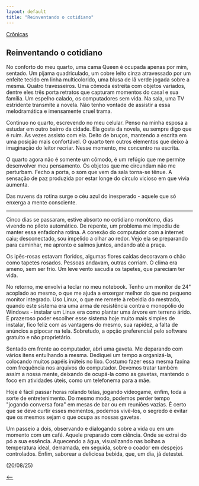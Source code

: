 ```yaml
---
layout: default
title: "Reinventando o cotidiano"
--- 
```




[Crônicas](./)

## Reinventando o cotidiano

No conforto do meu quarto, uma cama Queen é ocupada apenas por mim, sentado. Um pijama quadriculado, um cobre leito cinza atravessado por um enfeite tecido em linha multicolorido, uma blusa de lã verde jogada sobre a mesma. Quatro travesseiros. Uma cômoda estreita com objetos variados, dentre eles três porta retratos que capturam momentos do casal e sua família. Um espelho calado, os computadores sem vida. Na sala, uma TV estridente transmite a novela. Não tenho vontade de assistir a essa melodramática e imensamente cruel trama.

Continuo no quarto, escrevendo no meu celular. Penso na minha esposa a estudar em outro bairro da cidade. Ela gosta da novela, eu sempre digo que é ruim. Às vezes assisto com ela. Deito de bruços, mantendo a escrita em uma posição mais confortável. O quarto tem outros elementos que deixo à imaginação do leitor recriar. Nesse momento, me concentro na escrita.

O quarto agora não é somente um cômodo, é um refúgio que me permite desenvolver meu pensamento. Os objetos que me circundam não me perturbam. Fecho a porta, o som que vem da sala torna-se tênue. A sensação de paz produzida por estar longe do círculo vicioso em que vivia aumenta.

Das nuvens da rotina surge o céu azul do inesperado - aquele que só enxerga a mente consciente.

***

Cinco dias se passaram, estive absorto no cotidiano monótono, dias vivendo no piloto automático. De repente, um problema me impediu de manter essa enfadonha rotina. A conexão do computador com a internet caiu; desconectado, sou impelido a olhar ao redor. Vejo ela se preparando para caminhar, me apronto e saímos juntos, andando até a praça.

Os ipês-rosas estavam floridos, algumas flores caídas decoravam o chão como tapetes rosados. Pessoas andavam, outras corriam. O clima era ameno, sem ser frio. Um leve vento sacudia os tapetes, que pareciam ter vida.

No retorno, me envolvi a teclar no meu notebook. Tenho um monitor de 24" acoplado ao mesmo, o que me ajuda a enxergar melhor do que no pequeno monitor integrado. Uso Linux, o que me remete à rebeldia do mestrado, quando este sistema era uma arma de resistência contra o monopólio do Windows - instalar um Linux era como plantar uma árvore em terreno árido. É prazeroso poder escolher esse sistema hoje muito mais simples de instalar, fico feliz com as vantagens do mesmo, sua rapidez, a falta de anúncios a pipocar na tela. Sobretudo, a opção preferencial pelo software gratuito e não proprietário.

Sentado em frente ao computador, abri uma gaveta. Me deparando com vários itens entulhando a mesma. Dediquei um tempo a organizá-la, colocando muitos papéis inúteis no lixo.  Costumo fazer essa mesma faxina com frequência nos arquivos do computador. Devemos tratar também assim a nossa mente, deixando de ocupá-la como as gavetas, mantendo o foco em atividades úteis, como um telefonema para a mãe.

Hoje é fácil passar horas rolando telas, jogando videogame, enfim, toda a sorte de entretenimento. Do mesmo modo, podemos perder tempo "jogando conversa fora" em mesas de bar ou em reuniões vazias. É certo que se deve curtir esses momentos, podemos vivê-los, o segredo é evitar que os mesmos sejam o que ocupa as nossas gavetas.

Um passeio a dois, observando e dialogando sobre a vida ou em um momento com um café. Aquele preparado com ciência. Onde se extrai do pó a sua essência. Aquecendo a água, visualizando nas bolhas a temperatura ideal, derramada, em seguida, sobre o coador em despejos controlados. Enfim, saborear a deliciosa bebida, que, um dia, já detestei.

(20/08/25)

[<--](./)